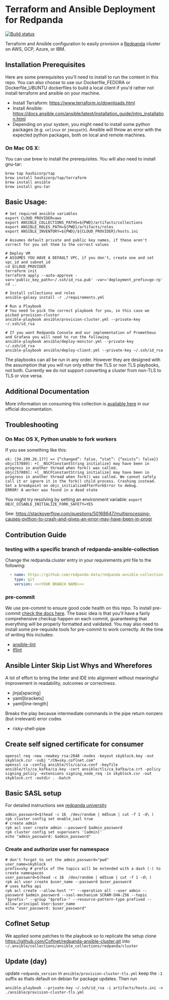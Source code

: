 # Terraform and Ansible Deployment for Redpanda

[![Build status](https://badge.buildkite.com/b4528cf1604a18231c935663db15739e56d202dde6d7a2ec2a.svg)](https://buildkite.com/redpanda/deployment-automation)

Terraform and Ansible configuration to easily provision a [Redpanda](https://www.redpanda.com/) cluster on AWS, GCP,
Azure, or IBM.

## Installation Prerequisites

Here are some prerequisites you'll need to install to run the content in this repo. You can also choose to use our
Dockerfile_FEDORA or Dockerfile_UBUNTU dockerfiles to build a local client if you'd rather not install terraform and
ansible on your machine.

* Install Terraform: https://www.terraform.io/downloads.html
* Install Ansible: https://docs.ansible.com/ansible/latest/installation_guide/intro_installation.html
* Depending on your system, you might need to install some python packages (e.g. `selinux` or `jmespath`). Ansible will
  throw an error with the expected python packages, both on local and remote machines.

### On Mac OS X:

You can use brew to install the prerequisites. You will also need to install gnu-tar:

```commandline
brew tap hashicorp/tap
brew install hashicorp/tap/terraform
brew install ansible
brew install gnu-tar
```

## Basic Usage:

```shell
# Set required ansible variables
export CLOUD_PROVIDER=aws
export ANSIBLE_COLLECTIONS_PATHS=${PWD}/artifacts/collections
export ANSIBLE_ROLES_PATH=${PWD}/artifacts/roles
export ANSIBLE_INVENTORY=${PWD}/${CLOUD_PROVIDER}/hosts.ini

# Assumes default private and public key names, if these aren't correct for you set them to the correct values

# Deploy VM
# ASSUMES YOU HAVE A DEFAULT VPC, if you don't, create one and set vpc_id and subnet_id
cd $CLOUD_PROVIDER
terraform init
terraform apply --auto-approve -var='public_key_path=~/.ssh/id_rsa.pub' -var='deployment_prefix=go-rp'
cd ..

# Install collections and roles
ansible-galaxy install -r ./requirements.yml

# Run a Playbook
# You need to pick the correct playbook for you, in this case we picked provision-cluster
ansible-playbook ansible/provision-cluster.yml --private-key ~/.ssh/id_rsa

# If you want Redpanda Console and our implementation of Prometheus and Grafana you will need to run the following
ansible-playbook ansible/deploy-monitor.yml --private-key ~/.ssh/id_rsa
ansible-playbook ansible/deploy-client.yml --private-key ~/.ssh/id_rsa
```

The playbooks can all be run in any order. However they are designed with the assumption that you will run only either the TLS or non TLS playbooks, not both. Currently we do not support converting a cluster from non-TLS to TLS or vice versa.

## Additional Documentation

More information on consuming this collection
is [available here](https://docs.redpanda.com/docs/deploy/deployment-option/self-hosted/manual/production/production-deployment-automation/)
in our official documentation.

## Troubleshooting

### On Mac OS X, Python unable to fork workers

If you see something like this:

```
ok: [34.209.26.177] => {“changed”: false, “stat”: {“exists”: false}}
objc[57889]: +[__NSCFConstantString initialize] may have been in progress in another thread when fork() was called.
objc[57889]: +[__NSCFConstantString initialize] may have been in progress in another thread when fork() was called. We cannot safely call it or ignore it in the fork() child process. Crashing instead. Set a breakpoint on objc_initializeAfterForkError to debug.
ERROR! A worker was found in a dead state
```

You might try resolving by setting an environment variable:
`export OBJC_DISABLE_INITIALIZE_FORK_SAFETY=YES`

See: https://stackoverflow.com/questions/50168647/multiprocessing-causes-python-to-crash-and-gives-an-error-may-have-been-in-progr

## Contribution Guide

### testing with a specific branch of redpanda-ansible-collection

Change the redpanda.cluster entry in your requirements.yml file to the following:

```yaml
  - name: https://github.com/redpanda-data/redpanda-ansible-collection.git
    type: git
    version: <<<YOUR BRANCH NAME>>>
```

### pre-commit

We use pre-commit to ensure good code health on this repo. To install
pre-commit [check the docs here](https://pre-commit.com/#install). The basic idea is that you'll have a fairly
comprehensive checkup happen on each commit, guaranteeing that everything will be properly formatted and validated. You
may also need to install some pre-requisite tools for pre-commit to work correctly. At the time of writing this
includes:

* [ansible-lint](https://ansible-lint.readthedocs.io/installing/#installing-from-source-code)
* [tflint](https://github.com/terraform-linters/tflint#installation)

## Ansible Linter Skip List Whys and Wherefores

A lot of effort to bring the linter and IDE into alignment without meaningful improvement in readability, outcomes or
correctness.

- jinja[spacing]
- yaml[brackets]
- yaml[line-length]

Breaks the play because intermediate commands in the pipe return nonzero (but irrelevant) error codes

- risky-shell-pipe 


## Create self signed certificate for consumer
  
  ```shell
  openssl req -new -newkey rsa:2048 -nodes -keyout skyblock.key -out skyblock.csr -subj "/CN=sky.coflnet.com"
  openssl ca -config ansible/tls/ca/ca.conf -keyfile ansible/tls/ca_kafka/ca.key -cert ansible/tls/ca_kafka/ca.crt -policy signing_policy -extensions signing_node_req -in skyblock.csr -out skyblock.crt -outdir . -batch
  ```

## Basic SASL setup
For detailed instructions see [redpanda university](https://university.redpanda.com/courses/take/hands-on-redpanda-cluster-operations/texts/39071127-lesson-iv-access-management)
```shell
admin_password=$(head -c 16  /dev/random | md5sum | cut -f 1 -d\ )
rpk cluster config set enable_sasl true
# create admin
rpk acl user create admin --password $admin_password
rpk cluster config set superusers '[admin]'
echo "admin_password: $admin_password"
```
### Create and authorize user for namespace
```shell
# don't forget to set the admin_password="pwd"
user_name=skyblock
prefix=sky # prefix of the topics will be extended with a dash (-) to create namespaces
user_password=$(head -c 16  /dev/random | md5sum | cut -f 1 -d\ )
rpk acl user create $user_name --password $user_password
# uses kafka api
rpk acl create --allow-host '*' --operation all --user admin --password $admin_password --sasl-mechanism SCRAM-SHA-256 --topic "$prefix-" --group "$prefix-" --resource-pattern-type prefixed --allow-principal User:$user_name
echo "user_password: $user_password"
```


## Coflnet Setup
We applied some patches to the playbook so to replicate the setup clone https://github.com/Coflnet/redpanda-ansible-cluster.git into `~/.ansible/collections/ansible_collections/redpanda/cluster`

## Update (day)
update `redpanda_version` in `ansible/provision-cluster-tls.yml` keep the `-1` suffix as thats default on debian for package updates.
Then run
```
ansible-playbook --private-key ~/.ssh/id_rsa -i artifacts/hosts.ini -v ./ansible/provision-cluster-tls.yml 
```